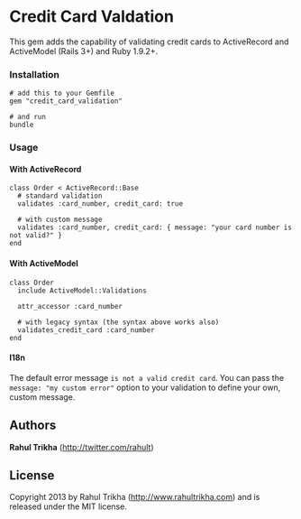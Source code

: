 # Credit Card Valdation

This gem adds the capability of validating credit cards to ActiveRecord and ActiveModel (Rails 3+) and Ruby 1.9.2+.

### Installation
    # add this to your Gemfile
    gem "credit_card_validation"

    # and run
    bundle

### Usage

#### With ActiveRecord
    class Order < ActiveRecord::Base
      # standard validation
      validates :card_number, credit_card: true

      # with custom message
      validates :card_number, credit_card: { message: "your card number is not valid?" }
    end

#### With ActiveModel
    class Order
      include ActiveModel::Validations

      attr_accessor :card_number

      # with legacy syntax (the syntax above works also)
      validates_credit_card :card_number
    end

#### I18n

The default error message `is not a valid credit card`.
You can pass the `message: "my custom error"` option to your validation to define your own, custom message.

## Authors

**Rahul Trikha** (<http://twitter.com/rahult>)

## License
Copyright 2013 by Rahul Trikha (<http://www.rahultrikha.com>) and is released under the MIT license.
